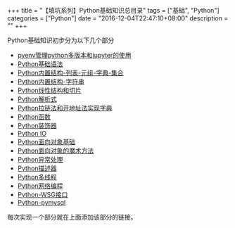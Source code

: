 +++
title = "【填坑系列】Python基础知识总目录"
tags = ["基础", "Python"]
categories = ["Python"]
date = "2016-12-04T22:47:10+08:00"
description = ""
+++


Python基础知识初步分为以下几个部分

- [pyenv管理python多版本和jupyter的使用](https://flowsnow.oss-cn-shanghai.aliyuncs.com/history/file/pdf/pyenv%E7%AE%A1%E7%90%86python%E5%A4%9A%E7%89%88%E6%9C%AC%E5%92%8Cjupyter%E7%9A%84%E4%BD%BF%E7%94%A8.pdf)
- [Python基础语法](https://flowsnow.oss-cn-shanghai.aliyuncs.com/history/file/pdf/2016-12-04%20python%E5%9F%BA%E7%A1%80%E8%AF%AD%E6%B3%95.pdf)
- [Python内置结构-列表-元组-字典-集合](https://suncle.me/2016/09/02/Python%E5%9F%BA%E6%9C%AC%E6%95%B0%E6%8D%AE%E7%B1%BB%E5%9E%8B-list-tuple-dict-set/)
- [Python内置结构-字符串](https://suncle.me/2016/08/30/Python%E5%AD%97%E7%AC%A6%E4%B8%B2/)
- [Python线性结构和切片](https://flowsnow.oss-cn-shanghai.aliyuncs.com/history/file/pdf/2016-12-11%20python%E7%BA%BF%E6%80%A7%E7%BB%93%E6%9E%84%E5%92%8C%E5%88%87%E7%89%87.pdf)
- [Python解析式](https://suncle.me/2017/01/11/Python%E8%A7%A3%E6%9E%90%E5%BC%8F/)
- [Python拉链法和开地址法实现字典](https://suncle.me/2017/01/12/Python%E6%8B%89%E9%93%BE%E6%B3%95%E5%92%8C%E5%BC%80%E5%9C%B0%E5%9D%80%E6%B3%95%E5%AE%9E%E7%8E%B0%E5%AD%97%E5%85%B8/)
- [Python函数](https://suncle.me/2017/01/07/Python%E5%87%BD%E6%95%B0/)
- [Python装饰器](https://suncle.me/2017/02/15/Python%E8%A3%85%E9%A5%B0%E5%99%A8/)
- [Python IO](https://suncle.me/2017/02/13/Python-IO/)
- [Python面向对象基础](https://suncle.me/2017/03/08/Python%E9%9D%A2%E5%90%91%E5%AF%B9%E8%B1%A1%E5%9F%BA%E7%A1%80/)
- [Python面向对象的魔术方法](https://suncle.me/2017/03/15/Python%E9%9D%A2%E5%90%91%E5%AF%B9%E8%B1%A1%E7%9A%84%E9%AD%94%E6%9C%AF%E6%96%B9%E6%B3%95/)
- [Python异常处理](https://suncle.me/2017/03/05/Python%E5%BC%82%E5%B8%B8%E5%A4%84%E7%90%86/)
- [Python描述器](https://suncle.me/2017/03/16/Python%E6%8F%8F%E8%BF%B0%E5%99%A8/)
- [Python多线程](https://suncle.me/2017/03/23/Python%E5%A4%9A%E7%BA%BF%E7%A8%8B/)
- [Python网络编程](https://suncle.me/2017/03/24/Python%E7%BD%91%E7%BB%9C%E7%BC%96%E7%A8%8B/)
- [Python-WSG接口](https://suncle.me/2017/04/07/Python-WSGI%E6%8E%A5%E5%8F%A3/)
- [Python-pymysql](https://suncle.me/2017/04/14/Python-pymysql/)

每次实现一个部分就在上面添加该部分的链接。